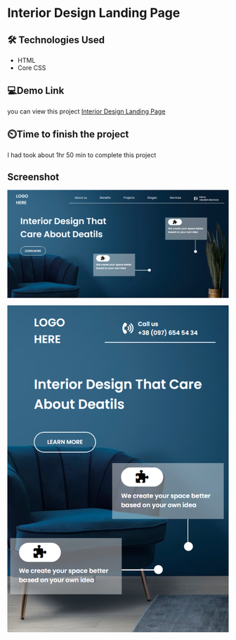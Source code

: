 # Interior Design Landing Page

## 🛠 Technologies Used
- HTML
- Core CSS 

## 💻Demo Link 

 you can view this project [Interior Design Landing Page](https://harshadbirajdar.github.io/interior-design-landing-page/)


## ⏲️Time to finish the project

 I had took about 1hr 50 min to complete this project

## Screenshot

![screen](./sceenshot/web_screenshot.png)

![screen](./sceenshot/mobile_screenshot.png)